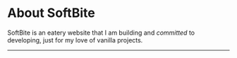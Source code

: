 # About SoftBite



SoftBite is an eatery website that I am building and *_committed_* to developing, just for my love of vanilla projects.

---
